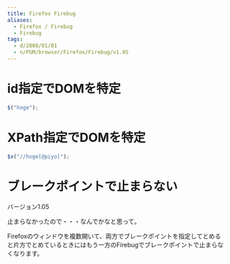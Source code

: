 ```yaml
---
title: Firefox Firebug
aliases:
  - Firefox / Firebug
  - Firebug
tags:
  - d/2008/01/01
  - n/PGM/browser/Firefox/Firebug/v1.05
---
```



id指定でDOMを特定
================================================================================

```javascript
$("hoge");
```

XPath指定でDOMを特定
================================================================================

```javascript
$x("//hoge[@piyo]");
```


ブレークポイントで止まらない
================================================================================
バージョン1.05

止まらなかったので・・・なんでかなと思って。

Firefoxのウィンドウを複数開いて、両方でブレークポイントを指定してとめると片方でとめているときにはもう一方のFirebugでブレークポイントで止まらなくなります。

